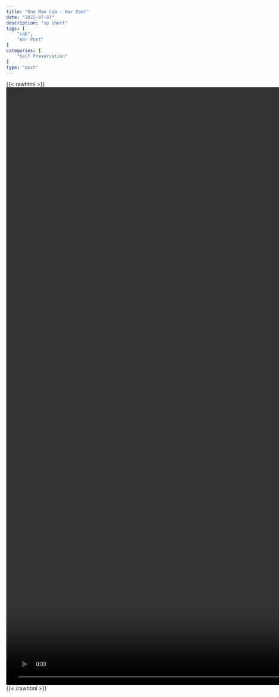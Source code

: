 ```yaml
---
title: "One Man Cqb - War Poet"
date: "2022-07-07"
description: "sp short"
tags: [
    "cqb",
    "War Poet"
]
categories: [
    "Self Preservation"
]
type: "post"
---
```

{{< rawhtml >}}
    <video style="height:40vh;width:auto" overflow="hidden" controls>
        <source src="https://clips.dev00ps.com/self-preservation/1%20Man%20Clearing%20CRITICAL%20KNOWLEDGE%20for%20Civilians%20amp%20Cops.mp4" type="video/mp4"> 
    </video>
{{< /rawhtml >}}

